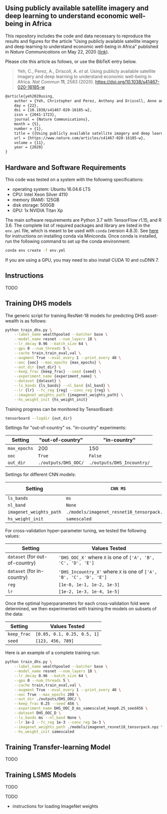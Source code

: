 ## Using publicly available satellite imagery and deep learning to understand economic well-being in Africa

This repository includes the code and data necessary to reproduce the results and figures for the article "Using publicly available satellite imagery and deep learning to understand economic well-being in Africa" published in *Nature Communications* on May 22, 2020 ([link](https://www.nature.com/articles/s41467-020-16185-w)).

Please cite this article as follows, or use the BibTeX entry below.

> Yeh, C., Perez, A., Driscoll, A. *et al*. Using publicly available satellite imagery and deep learning to understand economic well-being in Africa. *Nat Commun* **11**, 2583 (2020). https://doi.org/10.1038/s41467-020-16185-w

```tex
@article{yeh2020using,
    author = {Yeh, Christopher and Perez, Anthony and Driscoll, Anne and Azzari, George and Tang, Zhongyi and Lobell, David and Ermon, Stefano and Burke, Marshall},
    day = {22},
    doi = {10.1038/s41467-020-16185-w},
    issn = {2041-1723},
    journal = {Nature Communications},
    month = {5},
    number = {1},
    title = {{Using publicly available satellite imagery and deep learning to understand economic well-being in Africa}},
    url = {https://www.nature.com/articles/s41467-020-16185-w},
    volume = {11},
    year = {2020}
}
```


## Hardware and Software Requirements

This code was tested on a system with the following specifications:

- operating system: Ubuntu 16.04.6 LTS
- CPU: Intel Xeon Silver 4110
- memory (RAM): 125GB
- disk storage: 500GB
- GPU: 1x NVIDIA Titan Xp

The main software requirements are Python 3.7 with TensorFlow r1.15, and R 3.6. The complete list of required packages and library are listed in the `env.yml` file, which is meant to be used with `conda` (version 4.8.3). See [here](https://docs.conda.io/projects/conda/en/latest/user-guide/install/) for instructions on installing conda via Miniconda. Once conda is installed, run the following command to set up the conda environment:

```bash
conda env create -f env.yml
```

If you are using a GPU, you may need to also install CUDA 10 and cuDNN 7.


## Instructions

TODO


## Training DHS models

The generic script for training ResNet-18 models for predicting DHS asset-wealth is as follows:

```bash
python train_dhs.py \
    --label_name wealthpooled --batcher base \
    --model_name resnet --num_layers 18 \
    --lr_decay 0.96 --batch_size 64 \
    --gpu 0 --num_threads 5 \
    --cache train,train_eval,val \
    --augment True --eval_every 1 --print_every 40 \
    --ooc {ooc} --max_epochs {max_epochs} \
    --out_dir {out_dir} \
    --keep_frac {keep_frac} --seed {seed} \
    --experiment_name {experiment_name} \
    --dataset {dataset} \
    --ls_bands {ls_bands} --nl_band {nl_band} \
    --lr {lr} --fc_reg {reg} --conv_reg {reg} \
    --imagenet_weights_path {imagenet_weights_path} \
    --hs_weight_init {hs_weight_init}
```

Training progress can be monitored by TensorBoard:

```bash
tensorboard --logdir {out_dir}
```

Settings for "out-of-country" vs. "in-country" experiments:

Setting      | "out-of-country"     | "in-country"
-------------|----------------------|-------------
`max_epochs` | 200                  | 150
`ooc`        | `True`               | `False`
`out_dir`    | `./outputs/DHS_OOC/` | `./outputs/DHS_Incountry/`

Settings for different CNN models:

Setting                 | `CNN MS`                                    | `CNN NL`
------------------------|---------------------------------------------|-------------
`ls_bands`              | `ms`                                        | `None`
`nl_band`               | `None`                                      | `split`
`imagenet_weights_path` | `./models/imagenet_resnet18_tensorpack.npz` | `None`
`hs_weight_init`        | `samescaled`                                | `None`

For cross-validation hyper-parameter tuning, we tested the following values:

Setting                        | Values Tested
-------------------------------|--------------------------------------------------------------------
`dataset` (for out-of-country) | `'DHS_OOC_X'` where `X` is one of `['A', 'B', 'C', 'D', 'E']`
`dataset` (for in-country)     | `'DHS_Incountry_X'` where `X` is one of `['A', 'B', 'C', 'D', 'E']`
`reg`                          | `[1e-0, 1e-1, 1e-2, 1e-3]`
`lr`                           | `[1e-2, 1e-3, 1e-4, 1e-5]`

Once the optimal hyperparameters for each cross-validation fold were determined, we then experimented with training the models on subsets of the data:

Setting     | Values Tested
------------|----------------------------
`keep_frac` | `[0.05, 0.1, 0.25, 0.5, 1]`
`seed`      | `[123, 456, 789]`

Here is an example of a complete training run:

```bash
python train_dhs.py \
    --label_name wealthpooled --batcher base \
    --model_name resnet --num_layers 18 \
    --lr_decay 0.96 --batch_size 64 \
    --gpu 0 --num_threads 5 \
    --cache train,train_eval,val \
    --augment True --eval_every 1 --print_every 40 \
    --ooc True --max_epochs 200 \
    --out_dir ./outputs/DHS_OOC/ \
    --keep_frac 0.25 --seed 456 \
    --experiment_name DHS_OOC_D_ms_samescaled_keep0.25_seed456 \
    --dataset DHS_OOC_D \
    --ls_bands ms --nl_band None \
    --lr 1e-2 --fc_reg 1e-3 --conv_reg 1e-3 \
    --imagenet_weights_path ./models/imagenet_resnet18_tensorpack.npz \
    --hs_weight_init samescaled
```


## Training Transfer-learning Model

TODO


## Training LSMS Models

TODO


TODO
- instructions for loading ImageNet weights